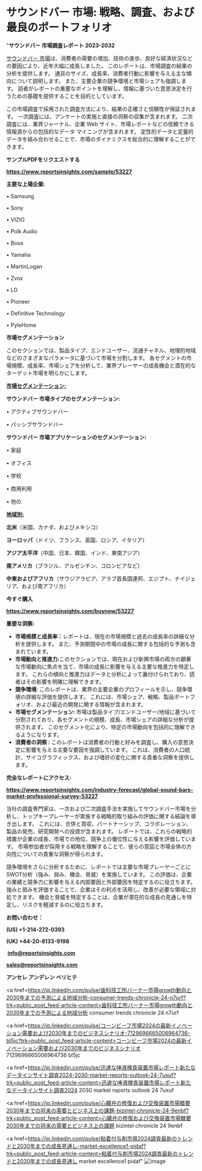 # サウンドバー 市場: 戦略、調査、および最良のポートフォリオ

"<strong>サウンドバー 市場調査レポート 2023-2032</strong>

<a href=https://www.reportsinsights.com/sample/53227>サウンドバー 市場</a>は、消費者の需要の増加、技術の進歩、良好な経済状況などの要因により、近年大幅に成長しました。 このレポートは、市場調査の結果の分析を提供します。 通貨のサイズ、成長率、消費者行動に影響を与える主な傾向について説明します。 また、主要企業の競争環境と市場シェアも強調します。 読者がレポートの重要なポイントを理解し、情報に基づいた意思決定を行うための基礎を提供することを目的としています。

この市場調査で採用された調査方法により、結果の正確さと信頼性が保証されます。 一次調査には、アンケートの実施と直接の洞察の収集が含まれます。 二次調査には、業界ジャーナル、企業 Web サイト、市場レポートなどの信頼できる情報源からの包括的なデータ マイニングが含まれます。 定性的データと定量的データを組み合わせることで、市場のダイナミクスを総合的に理解することができます。

<strong><b>サンプルPDFをリクエストする</b></strong>

<a href=https://www.reportsinsights.com/sample/53227><strong><u>https://www.reportsinsights.com/sample/53227</u></strong></a>

<strong>主要な上場企業:</strong>

• Samsung

• Sony

• VIZIO

• Polk Audio

• Bose

• Yamaha

• MartinLogan

• Zvox

• LG

• Pioneer

• Definitive Technology

• PyleHome

<strong>市場セグメンテーション</strong>

このセクションでは、製品タイプ、エンドユーザー、流通チャネル、地理的地域などのさまざまなパラメータに基づいて市場を分割します。 各セグメントの市場規模、成長率、市場シェアを分析して、業界プレーヤーの成長機会と潜在的なターゲット市場を明らかにします。

<strong><u>市場セグメンテーション</u></strong><strong><u>:</u></strong>

<strong>サウンドバー 市場タイプのセグメンテーション:</strong>

• アクティブサウンドバー

• パッシブサウンドバー

<strong>サウンドバー 市場アプリケーションのセグメンテーション:</strong>

• 家庭

• オフィス

• 学校

• 商用利用

• 他の

<strong><u>地域別</u></strong><strong><u>:</u></strong>

<strong>北米</strong>（米国、カナダ、およびメキシコ）

<strong>ヨーロッパ</strong>（ドイツ、フランス、英国、ロシア、イタリア）

<strong>アジア太平洋</strong>（中国、日本、韓国、インド、東南アジア）

<strong>南アメリカ</strong>（ブラジル、アルゼンチン、コロンビアなど）

<strong>中東およびアフリカ</strong>（サウジアラビア、アラブ首長国連邦、エジプト、ナイジェリア、および南アフリカ）

<strong>今すぐ購入</strong>

<a href=https://www.reportsinsights.com/buynow/53227><strong><u>https://www.reportsinsights.com/buynow/53227</u></strong></a>

<strong>重要な洞察:</strong>
<ul>
  <li><strong>市場規模と成長率：</strong>レポートは、現在の市場規模と過去の成長率の詳細な分析を提供します。 また、予測期間中の市場の成長に関する包括的な予測も含まれています。</li>
  <li><strong>市場動向と推進力:</strong>このセクションでは、現在および新興市場の両方の顕著な市場動向に焦点を当て、市場の成長に影響を与える主要な推進力を特定します。 これらの傾向と推進力はデータと分析によって裏付けられており、読者はその影響を明確に理解できます。</li>
  <li><strong>競争環境</strong>: このレポートは、業界の主要企業のプロフィールを示し、競争環境の詳細な評価を提供します。 これには、市場シェア、戦略、製品ポートフォリオ、および最近の開発に関する情報が含まれます。</li>
  <li><strong>市場セグメンテーション: </strong>市場は製品タイプ/エンドユーザー/地域に基づいて分割されており、各セグメントの規模、成長、市場シェアの詳細な分析が提供されます。 このセグメント化により、特定の市場動向を包括的に理解できるようになります。</li>
  <li><strong>消費者の洞察 : </strong>このレポートは消費者の行動と好みを調査し、購入の意思決定に影響を与える主要な要因を強調しています。 これは、消費者の人口統計、サイコグラフィックス、および嗜好の変化に関する貴重な洞察を提供します。</li>
</ul>
<strong>完全なレポートにアクセス:</strong>

<a href=https://www.reportsinsights.com/industry-forecast/global-sound-bars-market-professional-survey-53227><strong><u><b>https://www.reportsinsights.com/industry-forecast/global-sound-bars-market-professional-survey-53227</b></u></strong></a>

当社の調査専門家は、一次および二次調査手法を実施してサウンドバー市場を分析し、トップキープレーヤーが実施する戦略的取り組みの評価に関する結論を導き出します。 これには、合併と買収、パートナーシップ、コラボレーション、製品の発売、研究開発への投資が含まれます。 レポートでは、これらの戦略的措置が企業の成長、市場での地位、競争上の優位性に与える影響を評価しています。 市場参加者が採用する戦略を理解することで、彼らの意図と市場全体の方向性についての貴重な洞察が得られます。

競争環境をさらに分析するために、レポートでは主要な市場プレーヤーごとにSWOT分析（強み、弱み、機会、脅威）を実施しています。 この評価は、企業の業績と競争力に影響を与える内部要因と外部要因を特定するのに役立ちます。 強みと弱みを評価することで、企業はその利点を活用し、改善が必要な領域に対処できます。 機会と脅威を特定することは、企業が潜在的な成長の見通しを特定し、リスクを軽減するのに役立ちます。

<strong>お問い合わせ：</strong>

<strong>(US) +1-214-272-0393</strong>

<strong>(UK) +44-20-8133-9198</strong>

<strong> </strong><a href=info@reportsinsights.com><strong><u>info@reportsinsights.com</u></strong></a>

<a href=sales@reportsinsights.com><strong><u>sales@reportsinsights.com</u></strong></a>

<strong>アンセレ アンデレン ベリヒテ</strong>

<a href=https://jp.linkedin.com/pulse/歯科技工所バーナー市場growth動向と2030年までの予測による地域分析-consumer-trends-chronicle-24-n7urf?trk=public_post_feed-article-content>歯科技工所バーナー市場growth動向と2030年までの予測による地域分析 consumer trends chronicle 24 n7urf</a>

<a href=https://jp.linkedin.com/pulse/コーンビーフ市場2024の最新イノベーション需要および2030年までのビジネスシナリオ-7129696665006964736-bl5jc?trk=public_post_feed-article-content>コーンビーフ市場2024の最新イノベーション需要および2030年までのビジネスシナリオ 7129696665006964736 bl5jc</a>

<a href=https://jp.linkedin.com/pulse/迅速な唾液検査装置市場レポート新たなデータインサイト調査2024-2030-market-reports-outlook-24-7uxuf?trk=public_post_feed-article-content>迅速な唾液検査装置市場レポート新たなデータインサイト調査2024 2030 market reports outlook 24 7uxuf</a>

<a href=https://jp.linkedin.com/pulse/心臓弁の修復および交換装置市場概要2030年までの将来の需要とビジネス上の課題-bizintel-chronicle-24-9enbf?trk=public_post_feed-article-content>心臓弁の修復および交換装置市場概要2030年までの将来の需要とビジネス上の課題 bizintel chronicle 24 9enbf</a>

<a href=https://jp.linkedin.com/pulse/粘着付与剤市場2024調査最新のトレンドと2030年までの成長見通し-market-excellence1-pidaf?trk=public_post_feed-article-content>粘着付与剤市場2024調査最新のトレンドと2030年までの成長見通し market excellence1 pidaf</a>"
![image](https://github.com/gayatrid12/RImarketgrowth/assets/158473851/a08ee247-d4d9-4355-8a4e-31c05d63f25a)
